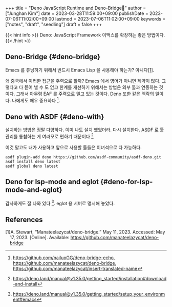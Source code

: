 +++
title = "Deno JavaScript Runtime and Deno-Bridge🫛"
author = ["Junghan Kim"]
date = 2023-03-28T11:59:00+09:00
publishDate = 2023-07-06T11:02:00+09:00
lastmod = 2023-07-06T11:02:00+09:00
keywords = ["notes", "draft", "seedling"]
draft = false
+++

{{< hint info >}}
Deno: JavaScript Framework 이맥스를 확장하는 좋은 방법이다.
{{< /hint >}}

<!--more-->


## Deno-Bridge {#deno-bridge}

Emacs 를 튜닝하기 위해서 반드시 Emacs Lisp 을 사용해야 하는가?
아니다<a href="#citeproc_bib_item_1">[1]</a>.

왜 중국에서 이러한 접근을 주력으로 할까? Emacs 에서 영어가 아니면 제약이 많다.
그렇다고 다 뜯어 낼 수 도 없고 한계를 개선하기 위해서는 방법은 외부 툴과
연동하는 것이다. 그래서 아무렴 EAF 를 주력으로 밀고 있는 것이다. Deno 또한 같은
맥락의 일이다. 나에게도 매우 중요하다&nbsp;[^fn:1].


## Deno with <span class="underline">ASDF</span> {#deno-with}

설치하는 방법은 정말 다양하다. 이미 나도 설치 했었더라. 다시 설치한다. ASDF 로
툴 관리를 통합하는 게 여러모로 편하기 때문이다&nbsp;[^fn:2]

이것 말고도 내가 사용하고 앞으로 사용할 툴들은 이녀석으로 다 가능하다.

```text
asdf plugin-add deno https://github.com/asdf-community/asdf-deno.git
asdf install deno latest
asdf global deno latest
```


## Deno for lsp-mode and eglot {#deno-for-lsp-mode-and-eglot}

감사하게도 잘 나와 있다&nbsp;[^fn:3]. eglot 용 서버로 명시해 놓았다.

## References

<style>.csl-left-margin{float: left; padding-right: 0em;}
 .csl-right-inline{margin: 0 0 0 1em;}</style><div class="csl-bib-body">
  <div class="csl-entry"><a id="citeproc_bib_item_1"></a>
    <div class="csl-left-margin">[1]</div><div class="csl-right-inline">A. Stewart, “Manateelazycat/deno-bridge.” May 11, 2023. Accessed: May 17, 2023. [Online]. Available: <a href="https://github.com/manateelazycat/deno-bridge">https://github.com/manateelazycat/deno-bridge</a></div>
  </div>
</div>

[^fn:1]: <https://github.com/nailuoGG/deno-bridge-echo>,
    <https://github.com/manateelazycat/deno-bridge>, <https://github.com/manateelazycat/insert-translated-name>
[^fn:2]: <https://deno.land/manual@v1.35.0/getting_started/installation#download-and-install>
[^fn:3]: <https://deno.land/manual@v1.35.0/getting_started/setup_your_environment#emacs>